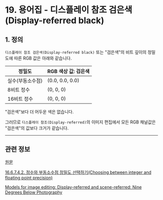 # 19. 용어집 - 디스플레이 참조 검은색(Display-referred black)

## 1. 정의
`디스플레이 참조 검은색(Display-referred black)` 또는 "검은색"의 비트 깊이의 정밀도에 따른 RGB 값은 아래와 같습니다.

|정밀도|RGB 색상 값: 검은색|
|---|---|
|실수(부동소수점)|(0.0, 0.0, 0.0)|
|8비트 정수|(0, 0, 0)|
|16비트 정수|(0, 0, 0)|

"검은색"보다 더 어두운 색은 없습니다.

그러므로 `디스플레이 참조(Display-referred)`의 이미지 편집에서 모든 RGB 채널값은 "검은색"의 값보다 크거가 같습니다.

***

## 관련 정보

[원문](https://docs.gimp.org/2.10/ko/glossary.html#glossary-display-referred-black)

[16.6.7.4.2. 정수와 부동소수점 정밀도 선택하기(Choosing between integer and floating point precision)](./16-06-07-04-02-choosing_between_integer_and_floating_point_precision.md)

[Models for image editing: Display-referred and scene-referred: Nine Degrees Below Photography](https://ninedegreesbelow.com/photography/display-referred-scene-referred.html)